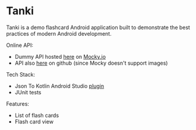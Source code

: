 # Tanki

Tanki is a demo flashcard Android application built to demonstrate the best practices of modern Android development. 

Online API:
* Dummy API hosted [here](https://designer.mocky.io) on [Mocky.io](https://designer.mocky.io)
* API also [here](https://github.com/spike/dummy-api) on github (since Mocky doesn't support images)

Tech Stack:
* Json To Kotlin Android Studio [plugin](https://plugins.jetbrains.com/plugin/9960-json-to-kotlin-class-jsontokotlinclass-)
* JUnit tests

Features:
* List of flash cards
* Flash card view

